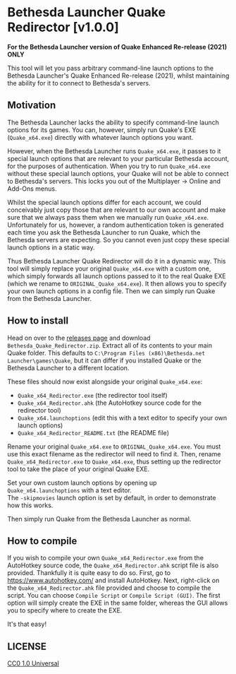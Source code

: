 # Bethesda Launcher Quake Redirector [v1.0.0]

**For the Bethesda Launcher version of Quake Enhanced Re-release (2021) ONLY**

This tool will let you pass arbitrary command-line launch options to the Bethesda Launcher's Quake
Enhanced Re-release (2021), whilst maintaining the ability for it to connect to Bethesda's servers.

## Motivation

The Bethesda Launcher lacks the ability to specify command-line launch options for its games. You
can, however, simply run Quake's EXE (`Quake_x64.exe`) directly with whatever launch options you want.

However, when the Bethesda Launcher runs `Quake_x64.exe`, it passes to it special launch options that
are relevant to your particular Bethesda account, for the purposes of authentication. When you try
to run `Quake_x64.exe` without these special launch options, your Quake will not be able to connect
to Bethesda's servers. This locks you out of the Multiplayer -> Online and Add-Ons menus.

Whilst the special launch options differ for each account, we could conceivably just copy those
that are relevant to our own account and make sure that we always pass them when we manually run
`Quake_x64.exe`. Unfortunately for us, however, a random authentication token is generated each time
you ask the Bethesda Launcher to run Quake, which the Bethesda servers are expecting. So you cannot
even just copy these special launch options in a static way.

Thus Bethesda Launcher Quake Redirector will do it in a dynamic way. This tool will simply replace
your original `Quake_x64.exe` with a custom one, which simply forwards all launch options passed to
it to the real Quake EXE (which we rename to `ORIGINAL_Quake_x64.exe`). It then allows you to specify
your own launch options in a config file. Then we can simply run Quake from the Bethesda Launcher.

## How to install

Head on over to the [releases page](https://github.com/strangebit/Bethesda-Quake-Redirector/releases)
and download `Bethesda_Quake_Redirector.zip`. Extract all of its contents to your main Quake folder.
This defaults to `C:\Program Files (x86)\Bethesda.net Launcher\games\Quake`, but it can differ
if you installed Quake or the Bethesda Launcher to a different location.

These files should now exist alongside your original `Quake_x64.exe`:
* `Quake_x64_Redirector.exe` (the redirector tool itself)
* `Quake_x64_Redirector.ahk` (the AutoHotkey source code for the redirector tool)
* `Quake_x64.launchoptions` (edit this with a text editor to specify your own launch options)
* `Quake_x64_Redirector_README.txt` (the README file)

Rename your original `Quake_x64.exe` to `ORIGINAL_Quake_x64.exe`. You must use this exact filename as
the redirector will need to find it. Then, rename `Quake_x64_Redirector.exe` to `Quake_x64.exe`, thus
setting up the redirector tool to take the place of your original Quake EXE.

Set your own custom launch options by opening up `Quake_x64.launchoptions` with a text editor.  
The `-skipmovies` launch option is set by default, in order to demonstrate how this works.

Then simply run Quake from the Bethesda Launcher as normal.

## How to compile

If you wish to compile your own `Quake_x64_Redirector.exe` from the AutoHotkey source code,
the `Quake_x64_Redirector.ahk` script file is also provided. Thankfully it is quite easy to
do so. First, go to https://www.autohotkey.com/ and install AutoHotkey. Next, right-click on
the `Quake_x64_Redirector.ahk` file provided and choose to compile the script. You can choose
`Compile Script` or `Compile Script (GUI)`. The first option will simply create the EXE in the
same folder, whereas the GUI allows you to specify where to create the EXE.

It's that easy!

## LICENSE
[CC0 1.0 Universal](LICENSE)
